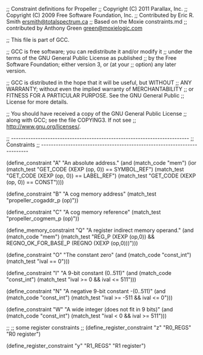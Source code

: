 ;; Constraint definitions for Propeller
;; Copyright (C) 2011 Parallax, Inc.
;; Copyright (C) 2009 Free Software Foundation, Inc.
;; Contributed by Eric R. Smith <ersmith@totalspectrum.ca>
;; Based on the Moxie constraints.md
;;    contributed by Anthony Green <green@moxielogic.com>

;; This file is part of GCC.

;; GCC is free software; you can redistribute it and/or modify it
;; under the terms of the GNU General Public License as published
;; by the Free Software Foundation; either version 3, or (at your
;; option) any later version.

;; GCC is distributed in the hope that it will be useful, but WITHOUT
;; ANY WARRANTY; without even the implied warranty of MERCHANTABILITY
;; or FITNESS FOR A PARTICULAR PURPOSE.  See the GNU General Public
;; License for more details.

;; You should have received a copy of the GNU General Public License
;; along with GCC; see the file COPYING3.  If not see
;; <http://www.gnu.org/licenses/>.

;; -------------------------------------------------------------------------
;; Constraints
;; -------------------------------------------------------------------------

(define_constraint "A"
  "An absolute address."
  (and (match_code "mem")
       (ior (match_test "GET_CODE (XEXP (op, 0)) == SYMBOL_REF")
	    (match_test "GET_CODE (XEXP (op, 0)) == LABEL_REF")
	    (match_test "GET_CODE (XEXP (op, 0)) == CONST"))))

(define_constraint "B"
  "A cog memory address"
  (match_test "propeller_cogaddr_p (op)"))

(define_constraint "C"
  "A cog memory reference"
  (match_test "propeller_cogmem_p (op)"))

(define_memory_constraint "Q"
  "A register indirect memory operand."
  (and (match_code "mem")
       (match_test "REG_P (XEXP (op,0))
                    && REGNO_OK_FOR_BASE_P (REGNO (XEXP (op,0)))")))

(define_constraint "O"
  "The constant zero"
  (and (match_code "const_int")
       (match_test "ival == 0")))

(define_constraint "I"
  "A 9-bit constant (0..511)"
  (and (match_code "const_int")
       (match_test "ival >= 0 && ival <= 511")))

(define_constraint "N"
  "A negative 9-bit constant -(0..511)"
  (and (match_code "const_int")
       (match_test "ival >= -511 && ival <= 0")))

(define_constraint "W"
  "A wide integer (does not fit in 9 bits)"
  (and (match_code "const_int")
       (match_test "ival < 0 && ival >= 511")))

;;
;; some register constraints
;;
(define_register_constraint "z" "R0_REGS"
  "R0 register")

(define_register_constraint "y" "R1_REGS"
  "R1 register")
